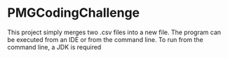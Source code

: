 # PMGCodingChallenge


This project simply merges two .csv files into a new file. 
The program can be executed from an IDE or from the command line. To run from the command line, a JDK is required
